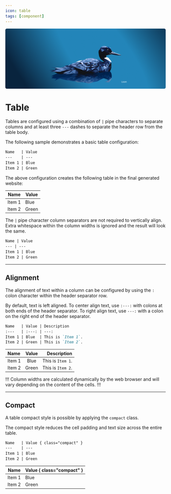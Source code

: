 ```yaml
---
icon: table
tags: [component]
---
```

![](/static/headers/header-32.png)

# Table

Tables are configured using a combination of `|` pipe characters to separate columns and at least three `---` dashes to separate the header row from the table body.

The following sample demonstrates a basic table configuration:

```md
Name   | Value
---    | ---
Item 1 | Blue
Item 2 | Green
```

The above configuration creates the following table in the final generated website:

Name   | Value
---    | ---
Item 1 | Blue
Item 2 | Green

The `|` pipe character column separators are not required to vertically align. Extra whitespace within the column widths is ignored and the result will look the same.

```md
Name | Value
--- | ---
Item 1 | Blue
Item 2 | Green
```

---

## Alignment

The alignment of text within a column can be configured by using the `:` colon character within the header separator row.

By default, text is left aligned. To center align text, use `:---:` with colons at both ends of the header separator. To right align text, use `---:` with a colon on the right end of the header separator.

```md
Name   | Value | Description
:---   | :---: | ---:
Item 1 | Blue  | This is `Item 1`.
Item 2 | Green | This is `Item 2`.
```

Name   | Value | Description
:---   | :---: | ---:
Item 1 | Blue  | This is `Item 1`.
Item 2 | Green | This is `Item 2`.

!!!
Column widths are calculated dynamically by the web browser and will vary depending on the content of the cells.
!!!

---

## Compact

A table compact style is possible by applying the `compact` class.

The compact style reduces the cell padding and text size across the entire table.

```md
Name   | Value { class="compact" }
---    | ---
Item 1 | Blue
Item 2 | Green
```

Name   | Value { class="compact" }
---    | ---
Item 1 | Blue
Item 2 | Green
